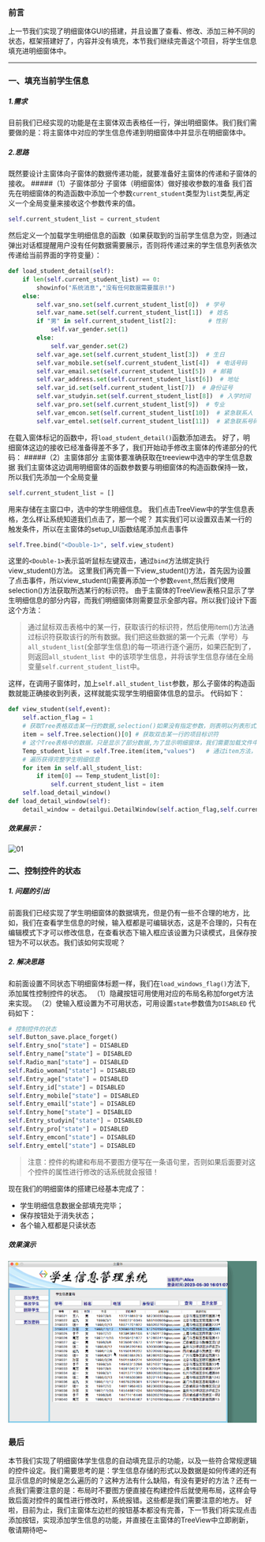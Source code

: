 ### 前言

上一节我们实现了明细窗体GUI的搭建，并且设置了查看、修改、添加三种不同的状态，框架搭建好了，内容并没有填充，本节我们继续完善这个项目，将学生信息填充进明细窗体中。

---
### 一、填充当前学生信息
##### 1.需求
目前我们已经实现的功能是在主窗体双击表格任一行，弹出明细窗体。我们我们需要做的是：将主窗体中对应的学生信息传递到明细窗体中并显示在明细窗体中。
##### 2.思路
既然要设计主窗体向子窗体的数据传递功能，就要准备好主窗体的传递和子窗体的接收。
#####（1）子窗体部分
子窗体（明细窗体）做好接收参数的准备
我们首先在明细窗体的构造函数中添加一个参数`current_student`类型为`list`类型,再定义一个全局变量来接收这个参数传来的值。
```python
self.current_student_list = current_student
```
然后定义一个加载学生明细信息的函数（如果获取到的当前学生信息为空，则通过弹出对话框提醒用户没有任何数据需要展示，否则将传递过来的学生信息列表依次传递给当前界面的字符变量）：
```python
def load_student_detail(self):
    if len(self.current_student_list) == 0:
        showinfo("系统消息","没有任何数据需要展示!")
    else:
        self.var_sno.set(self.current_student_list[0])  # 学号
        self.var_name.set(self.current_student_list[1])  # 姓名
        if "男" in self.current_student_list[2]:         # 性别
            self.var_gender.set(1)
        else:
            self.var_gender.set(2)
        self.var_age.set(self.current_student_list[3])  # 生日
        self.var_mobile.set(self.current_student_list[4])  # 电话号码
        self.var_email.set(self.current_student_list[5])  # 邮箱
        self.var_address.set(self.current_student_list[6])  # 地址
        self.var_id.set(self.current_student_list[7])  # 身份证号
        self.var_studyin.set(self.current_student_list[8])  # 入学时间
        self.var_pro.set(self.current_student_list[9])  # 专业
        self.var_emcon.set(self.current_student_list[10])  # 紧急联系人
        self.var_emtel.set(self.current_student_list[11])  # 紧急联系号码
```
在载入窗体标记的函数中，将`load_student_detail()`函数添加进去。
好了，明细窗体这边的接收已经准备得差不多了，我们开始动手修改主窗体的传递部分的代码：
#####（2）主窗体部分
主窗体要准确获取在treeview中选中的学生信息数据
我们主窗体这边调用明细窗体的函数参数要与明细窗体的构造函数保持一致，所以我们先添加一个全局变量
```python
self.current_student_list = []
```
用来存储在主窗口中，选中的学生明细信息。
我们点击TreeView中的学生信息表格，怎么样让系统知道我们点击了，那一个呢？
其实我们可以设置双击某一行的触发条件，所以在主窗体的setup_UI函数结尾添加点击事件
```python
self.Tree.bind("<Double-1>", self.view_student)
```
这里的`<Double-1>`表示监听鼠标左键双击，通过`bind`方法绑定执行view_student()方法。
这里我们再完善一下view_student()方法，首先因为设置了点击事件，所以view_student()需要再添加一个参数`event`,然后我们使用selection()方法获取所选某行的标识符。
由于主窗体的TreeView表格只显示了学生明细信息的部分内容，而我们明细窗体则需要显示全部内容。所以我们设计下面这个方法：
> 通过鼠标双击表格中的某一行，获取该行的标识符，然后使用item()方法通过标识符获取该行的所有数据。我们把这些数据的第一个元素（学号）与`all_student_list`(全部学生信息)的每一项进行逐个遍历，如果匹配到了，则返回`all_student_list `中的该项学生信息，并将该学生信息存储在全局变量`self.current_student_list`中。

这样，在调用子窗体时，加上`self.all_student_list`参数，那么子窗体的构造函数就能正确接收到列表，这样就能实现学生明细窗体信息的显示。
代码如下：
```python
def view_student(self,event):
    self.action_flag = 1
    # 获取Tree表格双击某一行的数据,selection()如果没有指定参数，则表明以列表形式返回所有的item
    item = self.Tree.selection()[0] # 获取双击某一行的项目标识符
    # 这个Tree表格中的数据，只是显示了部分数据,为了显示明细窗体，我们需要加载文件中的读取出来的完整信息
    Temp_student_list = self.Tree.item(item,"values")   # 通过item方法，获取该列的所有元素，以元组的形式返回
    # 遍历获得完整学生明细信息
    for item in self.all_student_list:
        if item[0] == Temp_student_list[0]:
            self.current_student_list = item
    self.load_detail_window()
def load_detail_window(self):
    detail_window = detailgui.DetailWindow(self.action_flag,self.current_student_list)
```
##### 效果展示：
![01](localpicbed/05_填充学生明细信息.assets/01.gif)

### 二、控制控件的状态
##### 1. 问题的引出
前面我们已经实现了学生明细窗体的数据填充，但是仍有一些不合理的地方，比如，我们在查看学生信息的时候，输入框都是可编辑状态，这是不合理的，只有在编辑模式下才可以修改信息，在查看状态下输入框应该设置为只读模式，且保存按钮为不可以状态。我们该如何实现呢？
##### 2. 解决思路
和前面设置不同状态下明细窗体标题一样，我们在`load_windows_flag()`方法下,添加属性控制控件的状态。
（1）隐藏按钮可用使用对应的布局名称加forget方法来实现。
（2）使输入框设置为不可用状态，可用设置`state`参数值为`DISABLED`
代码如下：
```python
# 控制控件的状态
self.Button_save.place_forget()
self.Entry_sno["state"] = DISABLED
self.Entry_name["state"] = DISABLED
self.Radio_man["state"] = DISABLED
self.Radio_woman["state"] = DISABLED
self.Entry_age["state"] = DISABLED
self.Entry_id["state"] = DISABLED
self.Entry_mobile["state"] = DISABLED
self.Entry_email["state"] = DISABLED
self.Entry_home["state"] = DISABLED
self.Entry_studyin["state"] = DISABLED
self.Entry_pro["state"] = DISABLED
self.Entry_emcon["state"] = DISABLED
self.Entry_emtel["state"] = DISABLED
```
> 注意：控件的构建和布局不要图方便写在一条语句里，否则如果后面要对这个控件的属性进行修改的话系统就会报错！

现在我们的明细窗体的搭建已经基本完成了：
* 学生明细信息数据全部填充完毕；
* 保存按钮处于消失状态；
* 各个输入框都是只读状态
##### 效果演示
![02](localpicbed/05_填充学生明细信息.assets/02.gif)
### 最后
本节我们实现了明细窗体学生信息的自动填充显示的功能，以及一些符合常规逻辑的控件设定。我们需要思考的是：学生信息存储的形式以及数据是如何传递的还有显示信息的时候是怎么遍历的？这种方法有什么缺陷，有没有更好的方法？还有一点我们需要注意的是：布局时不要图方便直接在构建控件后就使用布局，这样会导致后面对控件的属性进行修改时，系统报错。这些都是我们需要注意的地方。
好啦，目前为止，我们主窗体左边栏的按钮基本都没有完善，下一节我们将实现点击添加按钮，实现添加学生信息的功能，并直接在主窗体的TreeView中立即刷新，敬请期待吧~
